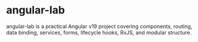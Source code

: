 # angular-lab
angular-lab is a practical Angular v19 project covering components, routing, data binding, services, forms, lifecycle hooks, RxJS, and modular structure.
